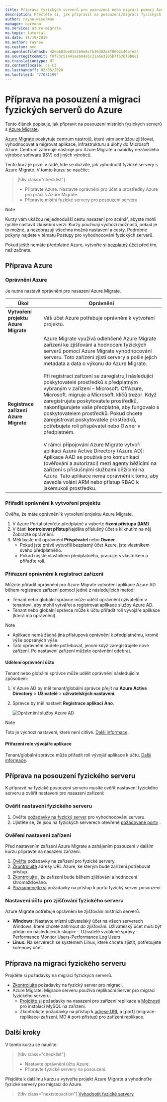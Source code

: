 ```yaml
---
title: Příprava fyzických serverů pro posouzení nebo migraci pomocí Azure Migrate
description: Přečtěte si, jak připravit na posouzení/migraci fyzických serverů s Azure Migrate.
author: rayne-wiselman
manager: carmonm
ms.service: azure-migrate
ms.topic: tutorial
ms.date: 11/19/2019
ms.author: raynew
ms.custom: mvc
ms.openlocfilehash: 42eb603be0152b9e8cfb36d02e8f0602c40afe54
ms.sourcegitcommit: f0f73c51441aeb04a5c21a6e3205b7f520f8b0e1
ms.translationtype: MT
ms.contentlocale: cs-CZ
ms.lasthandoff: 02/05/2020
ms.locfileid: "77031199"
---
```

# <a name="prepare-for-assessment-and-migration-of-physical-servers-to-azure"></a>Příprava na posouzení a migraci fyzických serverů do Azure

Tento článek popisuje, jak připravit na posouzení místních fyzických serverů s [Azure Migrate](migrate-services-overview.md).

[Azure Migrate](migrate-overview.md) poskytuje centrum nástrojů, které vám pomůžou zjišťovat, vyhodnocovat a migrovat aplikace, infrastrukturu a úlohy do Microsoft Azure. Centrum zahrnuje nástroje pro Azure Migrate a nabídky nezávislého výrobce softwaru (ISV) od jiných výrobců. 

Tento kurz je první v řadě, kde se dozvíte, jak vyhodnotit fyzické servery s Azure Migrate. V tomto kurzu se naučíte:

> [!div class="checklist"]
> * Připravte Azure. Nastavte oprávnění pro účet a prostředky Azure pro práci s Azure Migrate.
> * Připravte místní fyzické servery pro posouzení serveru.


> [!NOTE]
> Kurzy vám ukážou nejjednodušší cestu nasazení pro scénář, abyste mohli rychle nastavit zkušební verzi. Kurzy používají výchozí možnosti, pokud je to možné, a nezobrazují všechna možná nastavení a cesty. Podrobné pokyny najdete v tématu Postupy pro vyhodnocování fyzických serverů.


Pokud ještě nemáte předplatné Azure, vytvořte si [bezplatný účet](https://azure.microsoft.com/pricing/free-trial/) před tím, než začnete.


## <a name="prepare-azure"></a>Příprava Azure

### <a name="azure-permissions"></a>Oprávnění Azure

Je nutné nastavit oprávnění pro nasazení Azure Migrate.

**Úkol** | **Oprávnění**
--- | ---
**Vytvoření projektu Azure Migrate** | Váš účet Azure potřebuje oprávnění k vytvoření projektu.
**Registrace zařízení Azure Migrate** | Azure Migrate využívá odlehčené Azure Migrate zařízení ke zjišťování a hodnocení fyzických serverů pomocí Azure Migrate vyhodnocování serveru. Toto zařízení zjistí servery a pošle jejich metadata a data o výkonu do Azure Migrate.<br/><br/>Při registraci zařízení se zaregistrují následující poskytovatelé prostředků s předplatným vybraným v zařízení – Microsoft. OffAzure, Microsoft. migruje a Microsoft. klíčů trezor. Když zaregistrujete poskytovatele prostředků, nakonfigurujete vaše předplatné, aby fungovalo s poskytovatelem prostředků. Pokud chcete zaregistrovat poskytovatele prostředků, potřebujete roli přispěvatel nebo Owner v předplatném.<br/><br/> V rámci připojování Azure Migrate vytvoří aplikaci Azure Active Directory (Azure AD):<br/> Aplikace AAD se používá pro komunikaci (ověřování a autorizaci) mezi agenty běžícími na zařízení s příslušnými službami běžícími na Azure. Tato aplikace nemá oprávnění k tomu, aby zavedla volání ARM nebo přístup RBAC k jakémukoli prostředku.



### <a name="assign-permissions-to-create-project"></a>Přiřadit oprávnění k vytvoření projektu

Ověřte, že máte oprávnění k vytvoření projektu Azure Migrate.

1. V Azure Portal otevřete předplatné a vyberte **řízení přístupu (IAM)** .
2. V části **kontrolovat přístup**Najděte příslušný účet a kliknutím na něj Zobrazte oprávnění.
3. Měli byste mít oprávnění **Přispěvatel** nebo **Owner** .
    - Pokud jste právě vytvořili bezplatný účet Azure, jste vlastníkem svého předplatného.
    - Pokud nejste vlastníkem předplatného, pracujte s vlastníkem a přiřaďte roli.


### <a name="assign-permissions-to-register-the-appliance"></a>Přiřazení oprávnění k registraci zařízení

Můžete přiřadit oprávnění pro Azure Migrate vytvoření aplikace Azure AD během registrace zařízení pomocí jedné z následujících metod:

- Tenant nebo globální správce může udělit oprávnění uživatelům v tenantovi, aby mohli vytvářet a registrovat aplikace služby Azure AD.
- Tenant nebo globální správce může k účtu přiřadit roli vývojáře aplikace (která má oprávnění).

> [!NOTE]
> - Aplikace nemá žádná jiná přístupová oprávnění k předplatnému, kromě výše popsaných výše.
> - Tato oprávnění budete potřebovat, jenom když zaregistrujete nové zařízení. Po nastavení zařízení můžete oprávnění odebrat.


#### <a name="grant-account-permissions"></a>Udělení oprávnění účtu

Tenant nebo globální správce může udělit oprávnění následujícím způsobem:

1. V Azure AD by měl tenant/globální správce přejít na **Azure Active Directory** > **Uživatelé** > **uživatelských nastavení**.
2. Správce by měl nastavit **Registrace aplikací** **Ano**.

    ![Oprávnění služby Azure AD](./media/tutorial-prepare-hyper-v/aad.png)

> [!NOTE]
> Toto je výchozí nastavení, které není citlivé. [Další informace](https://docs.microsoft.com/azure/active-directory/develop/active-directory-how-applications-are-added#who-has-permission-to-add-applications-to-my-azure-ad-instance).

#### <a name="assign-application-developer-role"></a>Přiřazení role vývojáře aplikace

Tenant/globální správce může přiřadit roli vývojář aplikace k účtu. [Další informace](https://docs.microsoft.com/azure/active-directory/fundamentals/active-directory-users-assign-role-azure-portal).


## <a name="prepare-for-physical-server-assessment"></a>Příprava na posouzení fyzického serveru

K přípravě na fyzické posouzení serveru musíte ověřit nastavení fyzického serveru a ověřit nastavení pro nasazení zařízení:

### <a name="verify-physical-server-settings"></a>Ověřit nastavení fyzického serveru

1. Ověřte [požadavky na fyzický server](migrate-support-matrix-physical.md#physical-server-requirements) pro vyhodnocování serveru.
2. Ujistěte se, že jsou na fyzických serverech otevřené [požadované porty](migrate-support-matrix-physical.md#port-access) .


### <a name="verify-appliance-settings"></a>Ověření nastavení zařízení

Před nastavením zařízení Azure Migrate a zahájením posouzení v dalším kurzu připravte na nasazení zařízení.

1. [Ověřte](migrate-appliance.md#appliance---physical) požadavky na zařízení pro fyzické servery.
2. [Zkontrolujte](migrate-appliance.md#url-access) adresy URL Azure, ke kterým bude zařízení potřebovat přístup.
3. [Zkontrolujte](migrate-appliance.md#collected-data---vmware) , že zařízení bude během zjišťování a hodnocení shromažďováno.
4. [Poznamenejte si](migrate-support-matrix-physical.md#port-access) požadavky na přístup k portu fyzický server posouzení.


### <a name="set-up-an-account-for-physical-server-discovery"></a>Nastavení účtu pro zjišťování fyzického serveru

Azure Migrate potřebuje oprávnění ke zjišťování místních serverů.

- **Windows:** Nastavte místní uživatelský účet na všech serverech Windows, které chcete zahrnout do zjišťování. Uživatelský účet musí být přidán do následujících skupin: – Uživatelé vzdálené správy – Performance Monitor Users-Performance Log Users
- **Linux:** Na serverech se systémem Linux, které chcete zjistit, potřebujete kořenový účet.

## <a name="prepare-for-physical-server-migration"></a>Příprava na migraci fyzického serveru

Projděte si požadavky na migraci fyzických serverů.

- [Zkontrolujte](migrate-support-matrix-physical-migration.md#physical-server-requirements) požadavky na fyzický server pro migraci.
- Azure Migrate: Migrace serveru používá replikační Server pro migraci fyzického serveru:
    - [Projděte si](migrate-replication-appliance.md#appliance-requirements) požadavky na nasazení pro zařízení replikace a [Možnosti](migrate-replication-appliance.md#mysql-installation) pro instalaci MySQL na zařízení.
    - Zkontrolujte požadavky na přístup k [adrese URL](migrate-replication-appliance.md#url-access) a [port] (migrace-replikace-zařízení. MD # port-přístup) pro zařízení replikace.


## <a name="next-steps"></a>Další kroky

V tomto kurzu se naučíte:

> [!div class="checklist"]
> * Nastavte oprávnění účtu Azure.
> * Připravte fyzické servery na posouzení.

Přejděte k dalšímu kurzu a vytvořte projekt Azure Migrate a vyhodnoťte fyzické servery pro migraci do Azure.

> [!div class="nextstepaction"]
> [Vyhodnotit fyzické servery](./tutorial-assess-physical.md)
